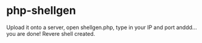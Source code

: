 # php-shellgen
Upload it onto a server, open shellgen.php, type in your IP and port anddd... you are done! Revere shell created. 
